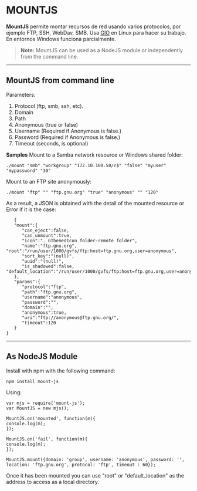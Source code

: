 MOUNTJS
===================


**MountJS** permite montar recursos de red usando varios protocolos, por ejemplo FTP, SSH, WebDav, SMB. Usa [GIO](https://developer.gnome.org/gio/stable/) en Linux para hacer su trabajo.
En entornos Windows funciona parcialmente.

> **Note:**
> MountJS can be used as a NodeJS module or independently from the command line.

----------


MountJS from command line
-------------
Parameters:

 1. Protocol (ftp, smb, ssh, etc).
 2. Domain
 3. Path
 4. Anonymous (true or false)
 5. Username (Required if Anonymous is false.)
 6. Password (Required if Anonymous is false.)
 7. Timeout (seconds, is optional)

**Samples**
Mount to a Samba network resource or Windows shared folder:

    ./mount "smb" "workgroup" "172.10.100.50/c$" "false" "myuser" "mypassword" "30"
 
Mount to an FTP site anonymously:

    ./mount "ftp" "" "ftp.gnu.org" "true" "anonymous" "" "120"
 

As a result, a JSON is obtained with the detail of the mounted resource or Error if it is the case:

       {
       "mount":{
          "can_eject":false,
          "can_unmount":true,
          "icon":". GThemedIcon folder-remote folder",
          "name":"ftp.gnu.org",      "root":"/run/user/1000/gvfs/ftp:host=ftp.gnu.org,user=anonymous",
          "sort_key":"(null)",
          "uuid":"(null)",
          "is_shadowed":false,   "default_location":"/run/user/1000/gvfs/ftp:host=ftp.gnu.org,user=anonymous"
       },
       "params":{
          "protocol":"ftp",
          "path":"ftp.gnu.org",
          "username":"anonymous",
          "password":"",
          "domain":"",
          "anonymous":true,
          "uri":"ftp://anonymous@ftp.gnu.org/",
          "timeout":120
       }
    }

-------------
As NodeJS Module
-------------
Install with npm with the following command:

    npm install mount-js

Using:

    var mjs = require('mount-js');
    var MountJS = new mjs();
    
    MountJS.on('mounted', function(m){
    console.log(m);
    });
    
    MountJS.on('fail', function(m){
    console.log(m);
    });
    
    MountJS.mount({domain: 'group', username: 'anonymous', password: '', location: 'ftp.gnu.org', protocol: 'ftp', timeout : 60});

Once it has been mounted you can use "root" or "default_location" as the address to access as a local directory.